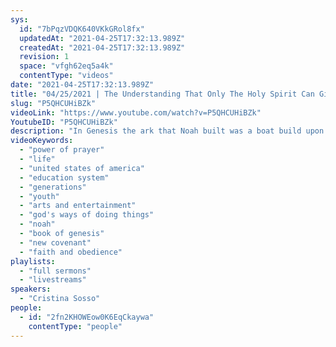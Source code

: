 ```yaml
---
sys:
  id: "7bPqzVDQK640VKkGRol8fx"
  updatedAt: "2021-04-25T17:32:13.989Z"
  createdAt: "2021-04-25T17:32:13.989Z"
  revision: 1
  space: "vfgh62eq5a4k"
  contentType: "videos"
date: "2021-04-25T17:32:13.989Z"
title: "04/25/2021 | The Understanding That Only The Holy Spirit Can Give You (Pastor Cristina Sosso)"
slug: "P5QHCUHiBZk"
videoLink: "https://www.youtube.com/watch?v=P5QHCUHiBZk"
YoutubeID: "P5QHCUHiBZk"
description: "In Genesis the ark that Noah built was a boat build upon the instructions of the Lord. It's purpose was to protect Noah and his family and to create a new beginning, but it was only possible because Noah submitted to God and followed His instructions to the letter. The young generation in the Church needs to focus on the God and learn from the mistakes of the past generations. If you submit to God and ask the Holy Spirit to guide you He will give you wisdom and understand straight from heaven, and it will be far advanced compared to anything in the world. This sermon was delivered by Pastor Cristina Sosso at Freedom Fellowship Church International on April 25, 2021."
videoKeywords:
  - "power of prayer"
  - "life"
  - "united states of america"
  - "education system"
  - "generations"
  - "youth"
  - "arts and entertainment"
  - "god's ways of doing things"
  - "noah"
  - "book of genesis"
  - "new covenant"
  - "faith and obedience"
playlists:
  - "full sermons"
  - "livestreams"
speakers:
  - "Cristina Sosso"
people:
  - id: "2fn2KHOWEow0K6EqCkaywa"
    contentType: "people"
---
```

